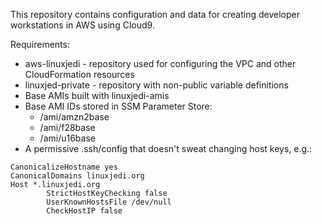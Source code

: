 This repository contains configuration and data for creating developer workstations in AWS using Cloud9.

Requirements:
* aws-linuxjedi - repository used for configuring the VPC and other CloudFormation resources
* linuxjed-private - repository with non-public variable definitions
* Base AMIs built with linuxjedi-amis
* Base AMI IDs stored in SSM Parameter Store:
  * /ami/amzn2base
  * /ami/f28base
  * /ami/u16base
* A permissive .ssh/config that doesn't sweat changing host keys, e.g.:
```
CanonicalizeHostname yes
CanonicalDomains linuxjedi.org
Host *.linuxjedi.org
        StrictHostKeyChecking false
        UserKnownHostsFile /dev/null
        CheckHostIP false
```